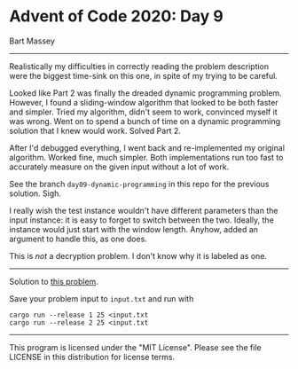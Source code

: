 # Advent of Code 2020: Day 9
Bart Massey

---

Realistically my difficulties in correctly reading the
problem description were the biggest time-sink on this one,
in spite of my trying to be careful.

Looked like Part 2 was finally the dreaded dynamic
programming problem. However, I found a sliding-window
algorithm that looked to be both faster and simpler. Tried
my algorithm, didn't seem to work, convinced myself it was
wrong. Went on to spend a bunch of time on a dynamic
programming solution that I knew would work. Solved Part 2.

After I'd debugged everything, I went back and
re-implemented my original algorithm. Worked fine, much
simpler. Both implementations run too fast to accurately
measure on the given input without a lot of work.

See the branch `day09-dynamic-programming` in this repo for
the previous solution. Sigh.

I really wish the test instance wouldn't have
different parameters than the input instance: it is easy to
forget to switch between the two. Ideally, the instance
would just start with the window length. Anyhow, added an
argument to handle this, as one does.

This is *not* a decryption problem. I don't know why it is
labeled as one.

---

Solution to [this problem](https://adventofcode.com/2020/day/9).

Save your problem input to `input.txt` and run with

    cargo run --release 1 25 <input.txt
    cargo run --release 2 25 <input.txt

---

This program is licensed under the "MIT License".
Please see the file LICENSE in this distribution
for license terms.
